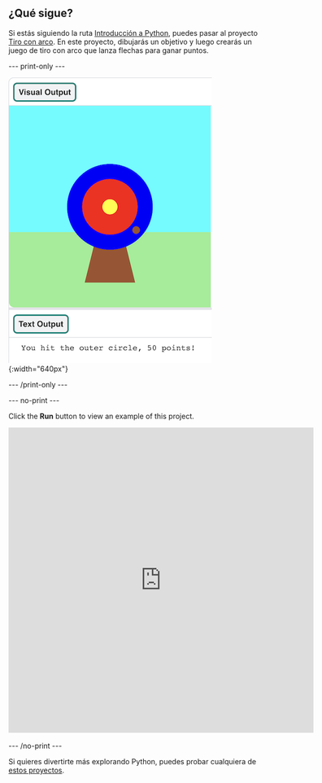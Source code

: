 ## ¿Qué sigue?

Si estás siguiendo la ruta [Introducción a Python](https://projects.raspberrypi.org/en/raspberrypi/python-intro), puedes pasar al proyecto [Tiro con arco](https://projects.raspberrypi.org/en/projects/target-practice). En este proyecto, dibujarás un objetivo y luego crearás un juego de tiro con arco que lanza flechas para ganar puntos.

--- print-only ---

![An archery target with a hit point on the outer circle. The text 'You hit the outer circle, 50 points!' is displayed underneath](images/blue-points.png){:width="640px"}

--- /print-only ---

--- no-print ---

Click the **Run** button to view an example of this project.

<iframe src="https://editor.raspberrypi.org/en/embed/viewer/target-practice-solution" width="600" height="600" frameborder="0" marginwidth="0" marginheight="0" allowfullscreen>
</iframe>

--- /no-print ---

Si quieres divertirte más explorando Python, puedes probar cualquiera de [estos proyectos](https://projects.raspberrypi.org/es-LA/projects?software%5B%5D=python).
